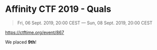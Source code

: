 # Affinity CTF 2019 - Quals
> Fri, 06 Sept. 2019, 20:00 CEST — Sun, 08 Sept. 2019, 20:00 CEST

https://ctftime.org/event/867

We placed **9th**!
